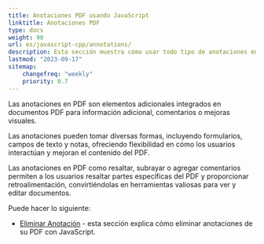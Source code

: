 ```yaml
---
title: Anotaciones PDF usando JavaScript
linktitle: Anotaciones PDF
type: docs
weight: 90
url: es/javascript-cpp/annotations/
description: Esta sección muestra cómo usar todo tipo de anotaciones en su archivo PDF con Aspose.PDF para JavaScript vía C++.
lastmod: "2023-09-17"
sitemap:
    changefreq: "weekly"
    priority: 0.7
---
```


Las anotaciones en PDF son elementos adicionales integrados en documentos PDF para información adicional, comentarios o mejoras visuales.

Las anotaciones pueden tomar diversas formas, incluyendo formularios, campos de texto y notas, ofreciendo flexibilidad en cómo los usuarios interactúan y mejoran el contenido del PDF.

Las anotaciones en PDF como resaltar, subrayar o agregar comentarios permiten a los usuarios resaltar partes específicas del PDF y proporcionar retroalimentación, convirtiéndolas en herramientas valiosas para ver y editar documentos.

Puede hacer lo siguiente:

- [Eliminar Anotación](/pdf/javascript-cpp/delete-annotation/) - esta sección explica cómo eliminar anotaciones de su PDF con JavaScript.